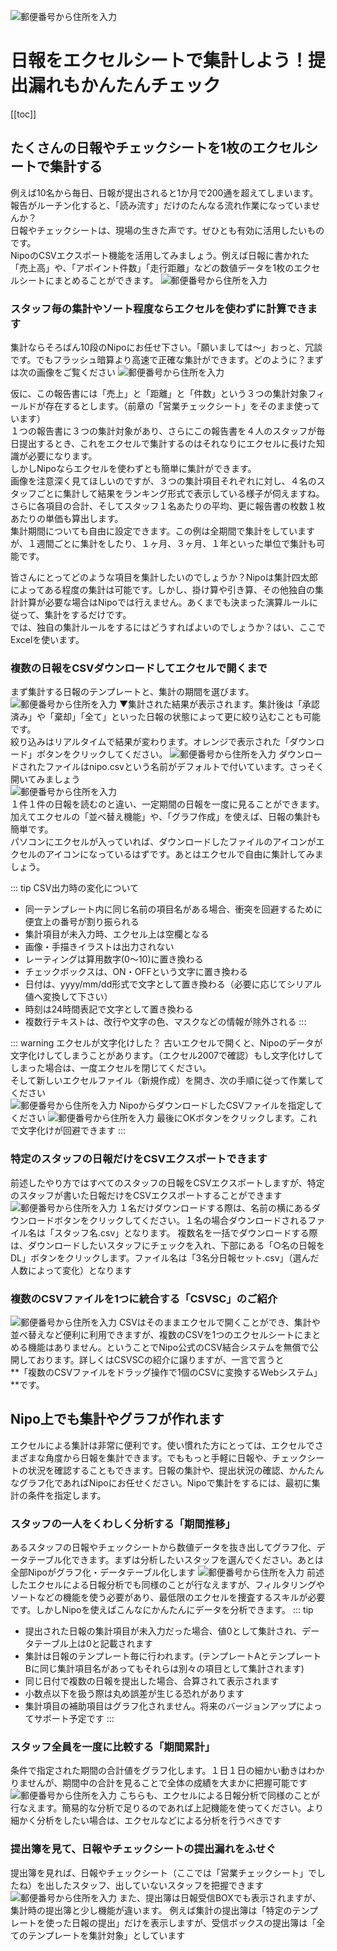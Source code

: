 ![郵便番号から住所を入力](/utility/icatch2.png)
# 日報をエクセルシートで集計しよう！提出漏れもかんたんチェック<Badge text="一部GOLD限定" type="warning" />
[[toc]]
## たくさんの日報やチェックシートを1枚のエクセルシートで集計する
例えば10名から毎日、日報が提出されると1か月で200通を超えてしまいます。報告がルーチン化すると、「読み流す」だけのたんなる流れ作業になっていませんか？  
日報やチェックシートは、現場の生きた声です。ぜひとも有効に活用したいものです。  
NipoのCSVエクスポート機能を活用してみましょう。例えば日報に書かれた「売上高」や、「アポイント件数」「走行距離」などの数値データを1枚のエクセルシートにまとめることができます。
![郵便番号から住所を入力](/utility/u8.png)

### スタッフ毎の集計やソート程度ならエクセルを使わずに計算できます
集計ならそろばん10段のNipoにお任せ下さい。「願いましては〜」おっと、冗談です。でもフラッシュ暗算より高速で正確な集計ができます。どのように？まずは次の画像をご覧ください
![郵便番号から住所を入力](/utility/u9.png)

仮に、この報告書には「売上」と「距離」と「件数」という３つの集計対象フィールドが存在するとします。（前章の「営業チェックシート」をそのまま使っています）  
１つの報告書に３つの集計対象があり、さらにこの報告書を４人のスタッフが毎日提出するとき、これをエクセルで集計するのはそれなりにエクセルに長けた知識が必要になります。  
しかしNipoならエクセルを使わずとも簡単に集計ができます。  
画像を注意深く見てほしいのですが、３つの集計項目それぞれに対し、４名のスタッフごとに集計して結果をランキング形式で表示している様子が伺えますね。  
さらに各項目の合計、そしてスタッフ１名あたりの平均、更に報告書の枚数１枚あたりの単価も算出します。  
集計期間についても自由に設定できます。この例は全期間で集計をしていますが、１週間ごとに集計をしたり、１ヶ月、３ヶ月、１年といった単位で集計も可能です。  

皆さんにとってどのような項目を集計したいのでしょうか？Nipoは集計四太郎によってある程度の集計は可能です。しかし、掛け算や引き算、その他独自の集計計算が必要な場合はNipoでは行えません。あくまでも決まった演算ルールに従って、集計をするだけです。  
では、独自の集計ルールをするにはどうすればよいのでしょうか？はい、ここでExcelを使います。

### 複数の日報をCSVダウンロードしてエクセルで開くまで
まず集計する日報のテンプレートと、集計の期間を選びます。
![郵便番号から住所を入力](/utility/u10.png)
▼集計された結果が表示されます。集計後は「承認済み」や「棄却」「全て」といった日報の状態によって更に絞り込むことも可能です。  
絞り込みはリアルタイムで結果が変わります。オレンジで表示された「ダウンロード」ボタンをクリックしてください。
![郵便番号から住所を入力](/utility/u11.png)
ダウンロードされたファイルはnipo.csvという名前がデフォルトで付いています。さっそく開いてみましょう  
![郵便番号から住所を入力](/utility/u12.png)  
１件１件の日報を読むのと違い、一定期間の日報を一度に見ることができます。加えてエクセルの「並べ替え機能」や、「グラフ作成」を使えば、日報の集計も簡単です。  
パソコンにエクセルが入っていれば、ダウンロードしたファイルのアイコンがエクセルのアイコンになっているはずです。あとはエクセルで自由に集計してみましょう。  

::: tip CSV出力時の変化について
- 同一テンプレート内に同じ名前の項目名がある場合、衝突を回避するために便宜上の番号が割り振られる
- 集計項目が未入力時、エクセル上は空欄となる
- 画像・手描きイラストは出力されない
- レーティングは算用数字(0〜10)に置き換わる
- チェックボックスは、ON・OFFという文字に置き換わる
- 日付は、yyyy/mm/dd形式で文字として置き換わる（必要に応じてシリアル値へ変換して下さい）
- 時刻は24時間表記で文字として置き換わる
- 複数行テキストは、改行や文字の色、マスクなどの情報が除外される
:::

::: warning エクセルが文字化けした？
古いエクセルで開くと、Nipoのデータが文字化けしてしまうことがあります。（エクセル2007で確認）もし文字化けしてしまった場合は、一度エクセルを閉じてください。  
そして新しいエクセルファイル（新規作成）を開き、次の手順に従って作業してください  
![郵便番号から住所を入力](/utility/u13.png)
NipoからダウンロードしたCSVファイルを指定してください
![郵便番号から住所を入力](/utility/u14.png)
最後にOKボタンをクリックします。これで文字化けが回避できます
:::

### 特定のスタッフの日報だけをCSVエクスポートできます
前述したやり方ではすべてのスタッフの日報をCSVエクスポートしますが、特定のスタッフが書いた日報だけをCSVエクスポートすることができます
![郵便番号から住所を入力](/utility/u15.png)
１名だけダウンロードする際は、名前の横にあるダウンロードボタンをクリックしてください。１名の場合ダウンロードされるファイル名は「スタッフ名.csv」となります。
複数名を一括でダウンロードする際は、ダウンロードしたいスタッフにチェックを入れ、下部にある「○名の日報をDL」ボタンをクリックします。ファイル名は「3名分日報セット.csv」（選んだ人数によって変化）となります

### 複数のCSVファイルを1つに統合する「CSVSC」のご紹介
![郵便番号から住所を入力](/utility/u16.png)
CSVはそのままエクセルで開くことができ、集計や並べ替えなど便利に利用できますが、複数のCSVを1つのエクセルシートにまとめる機能はありません。ということでNipo公式のCSV結合システムを無償で公開しております。詳しくはCSVSCの紹介に譲りますが、一言で言うと  
**「複数のCSVファイルをドラッグ操作で1個のCSVに変換するWebシステム」**です。

## Nipo上でも集計やグラフが作れます
エクセルによる集計は非常に便利です。使い慣れた方にとっては、エクセルでさまざまな角度から日報を集計できます。でももっと手軽に日報や、チェックシートの状況を確認することもできます。日報の集計や、提出状況の確認、かんたんなグラフ化であればNipoにお任せください。Nipoで集計をするには、最初に集計の条件を指定します。

### スタッフの一人をくわしく分析する「期間推移」
あるスタッフの日報やチェックシートから数値データを抜き出してグラフ化、データテーブル化できます。まずは分析したいスタッフを選んでください。あとは全部Nipoがグラフ化・データテーブル化します
![郵便番号から住所を入力](/utility/u17.png)
前述したエクセルによる日報分析でも同様のことが行なえますが、フィルタリングやソートなどの機能を使う必要があり、最低限のエクセルを捜査するスキルが必要です。しかしNipoを使えばこんなにかんたんにデータを分析できます。
::: tip
- 提出された日報の集計項目が未入力だった場合、値0として集計され、データテーブル上は0と記載されます
- 集計は日報のテンプレート毎に行われます。(テンプレートAとテンプレートBに同じ集計項目名があってもそれらは別々の項目として集計されます)
- 同じ日付で複数の日報を提出した場合、合算されて表示されます
- 小数点以下を扱う際は丸め誤差が生じる恐れがあります
- 集計項目の補助項目はグラフ化されません。将来のバージョンアップによってサポート予定です
:::

### スタッフ全員を一度に比較する「期間累計」
条件で指定された期間の合計値をグラフ化します。１日１日の細かい動きはわかりませんが、期間中の合計を見ることで全体の成績を大まかに把握可能です
![郵便番号から住所を入力](/utility/u18.png)
こちらも、エクセルによる日報分析で同様のことが行なえます。簡易的な分析で足りるのであれば上記機能を使ってください。より細かく分析をしたい場合は、エクセルなどによる分析を行うべきです


### 提出簿を見て、日報やチェックシートの提出漏れをふせぐ
提出簿を見れば、日報やチェックシート（ここでは「営業チェックシート」でしたね）を出したスタッフ、出していないスタッフを把握できます
![郵便番号から住所を入力](/utility/u19.png)
また、提出簿は日報受信BOXでも表示されますが、集計時の提出簿と少し機能が違います。
例えば集計の提出簿は「特定のテンプレートを使った日報の提出」だけを表示しますが、受信ボックスの提出簿は「全てのテンプレートを集計対象」としています


